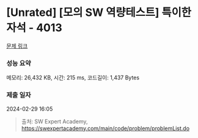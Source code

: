 # [Unrated] [모의 SW 역량테스트] 특이한 자석 - 4013 

[문제 링크](https://swexpertacademy.com/main/code/problem/problemDetail.do?contestProbId=AWIeV9sKkcoDFAVH) 

### 성능 요약

메모리: 26,432 KB, 시간: 215 ms, 코드길이: 1,437 Bytes

### 제출 일자

2024-02-29 16:05



> 출처: SW Expert Academy, https://swexpertacademy.com/main/code/problem/problemList.do